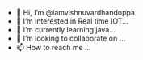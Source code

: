 - 👋 Hi, I’m @iamvishnuvardhandoppa
- 👀 I’m interested in Real time IOT...
- 🌱 I’m currently learning  java...
- 💞️ I’m looking to collaborate on ...
- 📫 How to reach me ...

<!---
iamvishnuvardhandoppa/iamvishnuvardhandoppa is a ✨ special ✨ repository because its `README.md` (this file) appears on your GitHub profile.
You can click the Preview link to take a look at your changes.
--->
